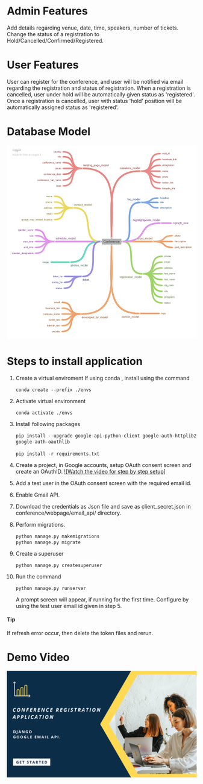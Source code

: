# Admin Features
Add details regarding venue, date, time, speakers, number of tickets. 
Change the status of a registration to Hold/Cancelled/Confirmed/Registered.

# User Features
User can register for the conference, and user will be notified via email regarding the registration and status of registration.
When a registration is cancelled, user under hold will be automatically given status as 'registered'.
Once a registration is cancelled, user with status 'hold' position will be automatically assigned status as 'registered'.

# Database Model
![Database Model](https://github.com/devbk007/conference_web_application/blob/master/Conference.png?raw=true)

# Steps to install application
1. Create a virtual enviroment
    If using conda , install using the command 
    
    ```
    conda create --prefix ./envs
    ```

2. Activate virtual environment
    ```
    conda activate ./envs
    ```

3. Install following packages
    ```
    pip install --upgrade google-api-python-client google-auth-httplib2 google-auth-oauthlib
    
    pip install -r requirements.txt
    ```

4. Create a project, in Google accounts, setup OAuth consent screen and create an OAuthID. 
    [![Watch the video for step by step setup]](https://youtu.be/6bzzpda63H0)   

5. Add a test user in the OAuth consent screen with the required email id.
6. Enable Gmail API.
6. Download the credentials as Json file and save as client_secret.json in conference/webpage/email_api/ directory.
8. Perform migrations.
    ```
    python manage.py makemigrations
    python manage.py migrate
    ```
9. Create a superuser
     ```
    python manage.py createsuperuser
    ```
  
10. Run the command 
    ```
    python manage.py runserver
    ```
    A prompt screen will appear, if running for the first time. Configure by using the test user email id given in step 5.

#### Tip
If refresh error occur, then delete the token files and rerun.

# Demo Video
[![Video Thumbnail](https://github.com/devbk007/conference_web_application/blob/master/ytube_thumbnail.png)](https://youtu.be/d0Aof4ypAqI)
